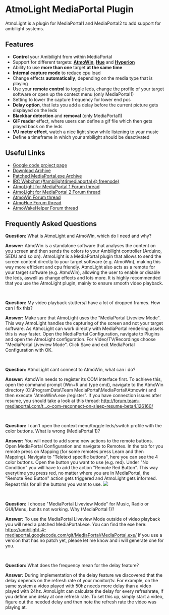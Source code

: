 AtmoLight MediaPortal Plugin
============================

AtmoLight is a plugin for MediaPortal1 and MediaPortal2 to add support for ambilight systems.


## Features

 * __Control__ your Amibilight from within MediaPortal
 * Support for different targets: __[AtmoWin](https://github.com/ambilight-4-mediaportal/AtmoWin)__, __[Hue](https://github.com/ambilight-4-mediaportal/AtmoHue)__ and __[Hyperion](https://github.com/tvdzwan/hyperion)__
 * Ability to use __more than one__ target __at the same time__
 * __Internal capture mode__ to reduce cpu load
 * Change effects __automatically__, depending on the media type that is playing
 * Use your __remote control__ to toggle leds, change the profile of your target software or open up the context menu (only MediaPortal1)
 * Setting to lower the capture frequency for lower end pcs
 * __Delay option__, that lets you add a delay before the current picture gets displayed on the leds
 * __Blackbar detection__ and __removal__ (only MediaPortal1)
 * __GIF reader__ effect, where users can define a gif file which then gets played back on the leds
 * __VU meter effect__, watch a nice light show while listening to your music
 * Define a timeframe in which your ambilight should be deactivated


## Useful Links

 * [Google code project page](https://code.google.com/p/ambilight-4-mediaportal/)
 * [Download Archive](https://ambilight-4-mediaportal.googlecode.com/git/MPEI%20Release/Atmolight/)
 * [Patched MediaPortal.exe Archive](https://ambilight-4-mediaportal.googlecode.com/git/MediaPortal/MediaPortal.exe/)
 * [IRC Webchat (#ambilight4mediaportal @ freenode)](http://webchat.freenode.net/)
 * [AtmoLight for MediaPortal 1 Forum thread](http://forum.team-mediaportal.com/threads/atmolight-1-13-0-0-2014-06-17.125633/)
 * [AtmoLight for MediaPortal 2 Forum thread](http://forum.team-mediaportal.com/threads/atmolight-2-0-0-0-beta-1-for-mediaportal2-development-discussion-test-version-thread.125674/)
 * [AtmoWin Forum thread](http://forum.team-mediaportal.com/threads/atmowin-release-thread-no-bug-support.125361/)
 * [AtmoHue Forum thread](http://forum.team-mediaportal.com/threads/atmohue-beta-philips-hue-support-for-atmolight-atmowin.128252/)
 * [AtmoWakeHelper Forum thread](http://forum.team-mediaportal.com/threads/solution-for-auto-com-reconnect-on-sleep-resume-beta4.126160/)
 
 
## Frequently Asked Questions

__Question:__ What is AtmoLight and AtmoWin, which do I need and why?

__Answer:__ AtmoWin is a standalone software that analyses the content on you screen and then sends the colors to your Ambilight controller (Arduino, SEDU and so on). AtmoLight is a MediaPortal plugin that allows to send the screen content directly to your target software (e.g. AtmoWin), making this way more efficient and cpu friendly. AtmoLight also acts as a remote for your target software (e.g. AtmoWin), allowing the user to enable or disable the leds, aswell as change effects and lots more. It is highly recommended that you use the AtmoLight plugin, mainly to ensure smooth video playback.

<br>

__Question:__ My video playback stutters/I have a lot of dropped frames. How can i fix this?

__Answer:__ Make sure that AtmoLight uses the "MediaPortal Liveview Mode". This way AtmoLight handles the capturing of the screen and not your target software. As AtmoLight can work directly with MediaPortal rendering assets this is way faster. Open the MediaPortal Configuration, navigate to Plugins and open the AtmoLight configuration. For Video/TV/Recordings choose "MediaPortal Liveview Mode". Click Save and exit MediaPortal Configuration with OK.

<br>

__Question:__ AtmoLight cant connect to AtmoWin, what can i do?

__Answer:__ AtmoWin needs to register its COM interface first. To achieve this, open the command prompt (Win+R and type cmd), navigate to the AtmoWin directory (C:\ProgramData\Team MediaPortal\MediaPortal\Atmowin) and then execute "AtmoWinA.exe /register".
If you have connection issues after resume, you should take a look at this thread:
http://forum.team-mediaportal.com/t...o-com-reconnect-on-sleep-resume-beta4.126160/

<br>

__Question:__ I can't open the context menu/toggle leds/switch profile with the color buttons. What is wrong (MediaPortal 1)?

__Answer:__ You will need to add some new actions to the remote buttons. Open MediaPortal Configuration and navigate to Remotes. In the tab for you remote press on Mapping (for some remotes press Learn and then Mapping). Navigate to "Teletext specific buttons", here you can see the 4 color buttons. Open the button you want to use (e.g. red). Under "No Condition" you will have to add the action "Remote Red Button". This way everytime you press red, no matter where you are in MediaPortal, the "Remote Red Button" action gets triggered and AtmoLight gets informed. Repeat this for all the buttons you want to use.
![](http://forum.team-mediaportal.com/attachments/upload_2014-5-25_16-8-8-png.151019/)

<br>

__Question:__ I choose "MediaPortal Liveview Mode" for Music, Radio or GUI/Menu, but its not working. Why (MediaPortal 1)?

__Answer:__ To use the MediaPortal Liveview Mode outside of video playback you will need a patched MediaPortal.exe. You can find the exe here: https://ambilight-4-mediaportal.googlecode.com/git/MediaPortal/MediaPortal.exe/
If you use a version that has no patch yet, please let me know and i will generate one for you.

<br>

__Question:__ What does the frequency mean for the delay feature?

__Answer:__ During implementation of the delay feature we discovered that the delay depends on the refresh rate of your monitor/tv. For example, on the same system a video played with 50hz needs more delay than a video played with 24hz. AtmoLight can calculate the delay for every refreshrate, if you define one delay at one refresh rate. To set this up, simply start a video, figure out the needed delay and then note the refresh rate the video was playing at.